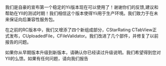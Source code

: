我们是自豪的宣布第一个稳定的Yii版本现在可以使用了！谢谢你们的反馈,建议和帮助在YII的测试时期！我们相信这个版本使得Yii用于生产环境。我们致力于在未来保证向后兼容性服务包。

在之前的RC版本中，我们又增添了四个新组成部分，CStarRating CTabView正式发布，CUploadedFile，CFileValidator。我们改进了几个部件，并修复了以前报告的问题。

如果你从早期版本升级到新版本，请确认你已经读过升级说明。我们希望得到您对YII的么馈。如果有任何问题，请向我们报告